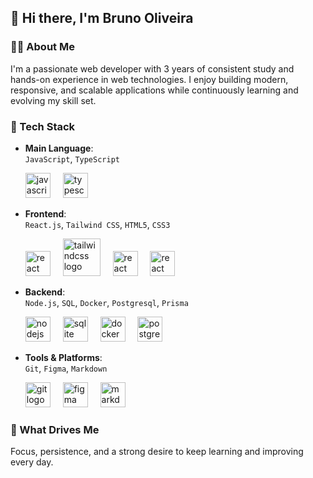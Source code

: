 ## 👋 Hi there, I'm Bruno Oliveira

### 🧑‍💻 About Me
I'm a passionate web developer with 3 years of consistent study and hands-on experience in web technologies. I enjoy building modern, responsive, and scalable applications while continuously learning and evolving my skill set.

### 🚀 Tech Stack

- **Main Language**:  
  `JavaScript`, `TypeScript`
  <div align="left">
   <img src="https://cdn.jsdelivr.net/gh/devicons/devicon/icons/javascript/javascript-original.svg" height="40" alt="javascript logo"  />
    <img width="12" />
    <img src="https://cdn.jsdelivr.net/gh/devicons/devicon/icons/typescript/typescript-original.svg" height="40" alt="typescript logo"  />
    <img width="12" />
  </div>

- **Frontend**:  
  `React.js`, `Tailwind CSS`, `HTML5`, `CSS3`
   <div align="left">
    <img src="https://cdn.jsdelivr.net/gh/devicons/devicon/icons/react/react-original.svg" height="40" alt="react logo"  />
    <img width="12" />
    <img src="https://skillicons.dev/icons?i=tailwind" height="60" alt="tailwindcss logo"  />
    <img width="12" />
    <img src="https://cdn.jsdelivr.net/gh/devicons/devicon/icons/html5/html5-original.svg" height="40" alt="react logo"  />
    <img width="12" />
    <img src="https://cdn.jsdelivr.net/gh/devicons/devicon/icons/css3/css3-original.svg" height="40" alt="react logo"  />
    <img width="12" />
  </div>

- **Backend**:  
  `Node.js`, `SQL`, `Docker`, `Postgresql`, `Prisma`
  <div align="left">
    <img src="https://cdn.jsdelivr.net/gh/devicons/devicon/icons/nodejs/nodejs-plain-wordmark.svg" height="40" alt="nodejs logo"  />
    <img width="12" />
    <img src="https://cdn.jsdelivr.net/gh/devicons/devicon/icons/sqlite/sqlite-original.svg" height="40" alt="sqlite logo"  />
    <img width="12" />
    <img src="https://cdn.jsdelivr.net/gh/devicons/devicon/icons/docker/docker-plain-wordmark.svg" height="40" alt="docker logo"  />
    <img width="12" />
    <img src="https://cdn.jsdelivr.net/gh/devicons/devicon/icons/postgresql/postgresql-original.svg" height="40" alt="postgresql logo"  />
    <img width="12" />
  </div>

- **Tools & Platforms**:  
  `Git`, `Figma`, `Markdown`
  <div align="left">
    <img src="https://cdn.jsdelivr.net/gh/devicons/devicon/icons/git/git-original.svg" height="40" alt="git logo"  />
    <img width="12" />
    <img src="https://cdn.jsdelivr.net/gh/devicons/devicon/icons/figma/figma-original.svg" height="40" alt="figma logo"  />
    <img width="12" />
    <img src="https://cdn.jsdelivr.net/gh/devicons/devicon/icons/markdown/markdown-original.svg" height="40" alt="markdown logo"  />
    <img width="12" />
  <div/>

### 🎯 What Drives Me
Focus, persistence, and a strong desire to keep learning and improving every day.
